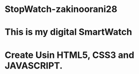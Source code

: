 # StopWatch-zakinoorani28
# This is my digital SmartWatch
# Create Usin HTML5, CSS3 and JAVASCRIPT.
